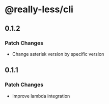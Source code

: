 # @really-less/cli

## 0.1.2

### Patch Changes

- Change asterisk version by specific version

## 0.1.1

### Patch Changes

- Improve lambda integration
